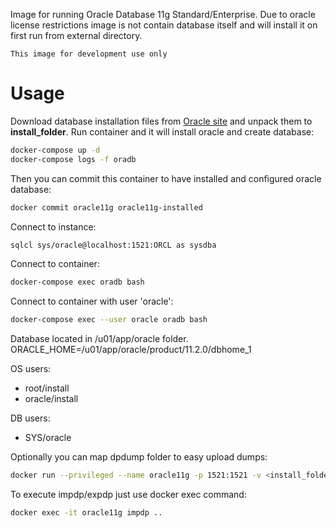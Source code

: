 Image for running Oracle Database 11g Standard/Enterprise. Due to oracle license restrictions image is not contain database itself and will install it on first run from external directory.

``This image for development use only``

# Usage
Download database installation files from [Oracle site](http://www.oracle.com/technetwork/database/in-memory/downloads/index.html) and unpack them to **install_folder**.
Run container and it will install oracle and create database:

```sh
docker-compose up -d
docker-compose logs -f oradb
```
Then you can commit this container to have installed and configured oracle database:
```sh
docker commit oracle11g oracle11g-installed
```

Connect to instance:
```sh
sqlcl sys/oracle@localhost:1521:ORCL as sysdba
```

Connect to container:
```sh
docker-compose exec oradb bash
```

Connect to container with user 'oracle':
```sh
docker-compose exec --user oracle oradb bash
```

Database located in /u01/app/oracle folder.
ORACLE_HOME=/u01/app/oracle/product/11.2.0/dbhome_1

OS users:
* root/install
* oracle/install

DB users:
* SYS/oracle

Optionally you can map dpdump folder to easy upload dumps:
```sh
docker run --privileged --name oracle11g -p 1521:1521 -v <install_folder>:/install -v <local_dpdump>:/opt/oracle/dpdump jaspeen/oracle-11g
```
To execute impdp/expdp just use docker exec command:
```sh
docker exec -it oracle11g impdp ..
```
